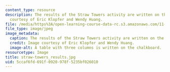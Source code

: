 ```yaml
---
content_type: resource
description: The results of the Straw Towers activity are written on the board. Image
  courtesy of Eric Klopfer and Wendy Huang.
file: /media/https%3A/open-learning-course-data-rc.s3.amazonaws.com/11-124-introduction-to-education-looking-forward-and-looking-back-on-education-fall-2011/5ccaf6fd691f0920978f5235bf026010_straw-towers_results.jpg
file_type: image/jpeg
image_metadata:
  caption: The results of the Straw Towers activity are written on the board.
  credit: Image courtesy of Eric Klopfer and Wendy Huang.
  image-alt: A table with three columns is written on the chalkboard.
resourcetype: Image
title: straw-towers_results.jpg
uid: 5ccaf6fd-691f-0920-978f-5235bf026010
---
```


